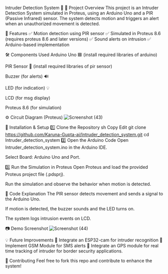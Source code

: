 Intruder Detection System 🚨
📌 Project Overview
This project is an Intruder Detection System simulated in Proteus, using an Arduino Uno and a PIR (Passive Infrared) sensor. The system detects motion and triggers an alert when an unauthorized movement is detected.

🔧 Features
✅ Motion detection using PIR sensor
✅ Simulated in Proteus 8.6 (requires proteus 8.6 and later versions)
✅ Sound alerts on intrusion
✅ Arduino-based implementation

🛠️ Components Used
Arduino Uno 🟦
(install required libraries of arduino)

PIR Sensor  👀
(install required libraries of pir sensor)

Buzzer (for alerts) 🔊

LED (for indication) 💡

LCD (for msg display)

Proteus 8.6 (for simulation)

⚙️ Circuit Diagram (Proteus)
![Screenshot (43)](https://github.com/user-attachments/assets/0787342c-d471-4506-be1b-fbe5fb2c3aa0)


💾 Installation & Setup
1️⃣ Clone the Repository
sh
Copy
Edit
git clone https://github.com/Karuna-Gupta-ai/Intruder_detection_system.git
cd Intruder_detection_system
2️⃣ Open the Arduino Code
Open Intruder_detection_system.ino in the Arduino IDE.

Select Board: Arduino Uno and Port.


3️⃣ Run the Simulation in Proteus
Open Proteus and load the provided Proteus project file (.pdsprj).

Run the simulation and observe the behavior when motion is detected.

📜 Code Explanation
The PIR sensor detects movement and sends a signal to the Arduino Uno.

If motion is detected, the buzzer sounds and the LED turns on.

The system logs intrusion events on LCD.

📷 Demo Screenshot
![Screenshot (44)](https://github.com/user-attachments/assets/dcb720e7-63ad-4ced-a38f-dfde904a1530)


💡 Future Improvements
🔹 Integrate an ESP32-cam for intruder recognition
🔹 Implement GSM Module for SMS alerts
🔹 Integrate an GPS module for real time tracking of intruder for border security applications. 

🤝 Contributing
Feel free to fork this repo and contribute to enhance the system!


